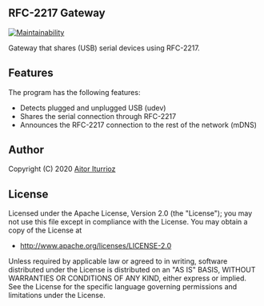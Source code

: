 ## RFC-2217 Gateway

[![Maintainability](https://api.codeclimate.com/v1/badges/e4e1855af9223bf9fb43/maintainability)](https://codeclimate.com/github/BAN-AI-Communications/rfc2217-gateway/maintainability)

Gateway that shares (USB) serial devices using RFC-2217.

## Features

The program has the following features:

- Detects plugged and unplugged USB (udev)
- Shares the serial connection through RFC-2217
- Announces the RFC-2217 connection to the rest of the network (mDNS)

## Author

Copyright (C) 2020 [Aitor Iturrioz](https://github.com/bodiroga)

## License

Licensed under the Apache License, Version 2.0 (the "License"); you may not use
this file except in compliance with the License. You may obtain a copy of the
License at

- http://www.apache.org/licenses/LICENSE-2.0

Unless required by applicable law or agreed to in writing, software distributed
under the License is distributed on an "AS IS" BASIS, WITHOUT WARRANTIES OR
CONDITIONS OF ANY KIND, either express or implied. See the License for the
specific language governing permissions and limitations under the License.
